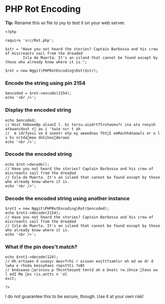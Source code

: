 <!-- <?php /* -->
# PHP Rot Encoding
**Tip:** Rename this `md` file to `php` to test it on your web server.
<!-- */ ?> -->

    <?php

    require 'src/Rot.php';

    $str = "Have you not heard the stories? Captain Barbossa and his crew of miscreants sail from the dreaded
            Isla de Muerta. It's an island that cannot be found except by those who already know where it is.";

    $rot = new Nggit\PHPRotEncoding\Rot($str);

### Encode the string using pin 2154
    $encoded = $rot->encode(2154);
    echo '<br />';

### Display the encoded string
    echo $encoded;
    // Hsst hbboeeBp alxanI l. bi torsu.aiadrtftrotwoeu?c ina ata reoysh atkwancdost r au i 'twie nsr t ah
    //  m idrfyesi vo d sneetr etp ey aeeednas fhtI eeMachhdnaowls er n l s hs nctdamea dnCihosderaoo
    echo '<br />';

### Decode the encoded string
    echo $rot->decode();
    // Have you not heard the stories? Captain Barbossa and his crew of miscreants sail from the dreaded
    // Isla de Muerta. It's an island that cannot be found except by those who already know where it is.
    echo '<br />';

### Decode the encoded string using another instance
    $rot1 = new Nggit\PHPRotEncoding\Rot($encoded);
    echo $rot1->decode(2154);
    // Have you not heard the stories? Captain Barbossa and his crew of miscreants sail from the dreaded
    // Isla de Muerta. It's an island that cannot be found except by those who already know where it is.
    echo '<br />';

### What if the pin does't match?
    echo $rot1->decode(124);
    // Hh ertoaen d uvaoyc mwscfrhi r eisoan eoittfsamlsr eh ed ae dr d lwha e rhoda keosyhaes repsttCi ?oBt
    // bndsaaao arinsxu p fbcntteoyed tentd ah o bnatc rw.ihnie teos wu l edI Ma es ris.antts n 'al
    exit;

    ?>

I do not guarantee this to be secure, though. Use it at your own risk!
